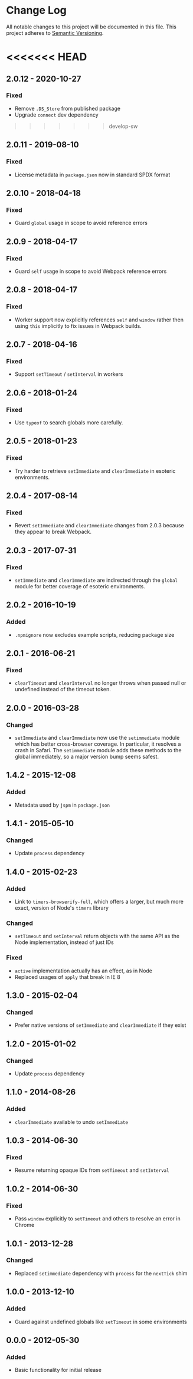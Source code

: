 # Change Log
All notable changes to this project will be documented in this file.
This project adheres to [Semantic Versioning](http://semver.org/).

<<<<<<< HEAD
=======
## 2.0.12 - 2020-10-27

### Fixed

* Remove `.DS_Store` from published package
* Upgrade `connect` dev dependency

>>>>>>> develop-sw
## 2.0.11 - 2019-08-10

### Fixed

* License metadata in `package.json` now in standard SPDX format

## 2.0.10 - 2018-04-18

### Fixed

* Guard `global` usage in scope to avoid reference errors

## 2.0.9 - 2018-04-17

### Fixed

* Guard `self` usage in scope to avoid Webpack reference errors

## 2.0.8 - 2018-04-17

### Fixed

* Worker support now explicitly references `self` and `window` rather then using
  `this` implicitly to fix issues in Webpack builds.

## 2.0.7 - 2018-04-16

### Fixed

* Support `setTimeout` / `setInterval` in workers

## 2.0.6 - 2018-01-24

### Fixed

* Use `typeof` to search globals more carefully.

## 2.0.5 - 2018-01-23

### Fixed

* Try harder to retrieve `setImmediate` and `clearImmediate` in esoteric
  environments.

## 2.0.4 - 2017-08-14

### Fixed

* Revert `setImmediate` and `clearImmediate` changes from 2.0.3 because they
  appear to break Webpack.

## 2.0.3 - 2017-07-31

### Fixed

* `setImmediate` and `clearImmediate` are indirected through the `global` module
  for better coverage of esoteric environments.

## 2.0.2 - 2016-10-19

### Added

* `.npmignore` now excludes example scripts, reducing package size

## 2.0.1 - 2016-06-21

### Fixed
* `clearTimeout` and `clearInterval` no longer throws when passed null or
  undefined instead of the timeout token.

## 2.0.0 - 2016-03-28

### Changed
* `setImmediate` and `clearImmediate` now use the `setimmediate` module which
  has better cross-browser coverage.  In particular, it resolves a crash in
  Safari.  The `setimmediate` module adds these methods to the global
  immediately, so a major version bump seems safest.

## 1.4.2 - 2015-12-08

### Added
* Metadata used by `jspm` in `package.json`

## 1.4.1 - 2015-05-10

### Changed
* Update `process` dependency

## 1.4.0 - 2015-02-23

### Added
* Link to `timers-browserify-full`, which offers a larger, but much more exact,
  version of Node's `timers` library

### Changed
* `setTimeout` and `setInterval` return objects with the same API as the Node
  implementation, instead of just IDs

### Fixed
* `active` implementation actually has an effect, as in Node
* Replaced usages of `apply` that break in IE 8

## 1.3.0 - 2015-02-04

### Changed
* Prefer native versions of `setImmediate` and `clearImmediate` if they exist

## 1.2.0 - 2015-01-02

### Changed
* Update `process` dependency

## 1.1.0 - 2014-08-26

### Added
* `clearImmediate` available to undo `setImmediate`

## 1.0.3 - 2014-06-30

### Fixed
* Resume returning opaque IDs from `setTimeout` and `setInterval`

## 1.0.2 - 2014-06-30

### Fixed
* Pass `window` explicitly to `setTimeout` and others to resolve an error in
  Chrome

## 1.0.1 - 2013-12-28

### Changed
* Replaced `setimmediate` dependency with `process` for the `nextTick` shim

## 1.0.0 - 2013-12-10

### Added
* Guard against undefined globals like `setTimeout` in some environments

## 0.0.0 - 2012-05-30

### Added
* Basic functionality for initial release
